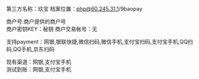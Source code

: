 第三方名称：玖宝 
档案位置：php@60.245.31.1/9baopay
 
商户号:商户提供的商户号  
商户密钥KEY：秘钥 
商户交易帐号：无  
 
支持payment：网银,银联快捷,微信扫码,微信手机,支付宝扫码,支付宝手机,QQ扫码,QQ手机,京东扫码
 
现有渠道：网银,支付宝手机    
测试到账：网银,支付宝手机  
   
